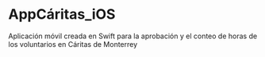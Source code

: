 # AppCáritas_iOS
Aplicación móvil  creada en Swift para la aprobación y el conteo de horas de los voluntarios en Cáritas de Monterrey
